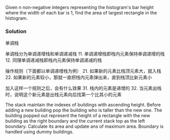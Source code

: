 Given n non-negative integers representing the histogram's bar height where the width of each bar is 1, find the area of largest rectangle in the histogram.

### Solution

单调栈

单调栈分为单调递增栈和单调递减栈
11. 单调递增栈即栈内元素保持单调递增的栈
12. 同理单调递减栈即栈内元素保持单调递减的栈

操作规则（下面都以单调递增栈为例）
21. 如果新的元素比栈顶元素大，就入栈
22. 如果新的元素较小，那就一直把栈内元素弹出来，直到栈顶比新元素小

加入这样一个规则之后，会有什么效果
31. 栈内的元素是递增的
32. 当元素出栈时，说明这个新元素是出栈元素向后找第一个比其小的元素

The stack maintain the indexes of buildings with ascending height. Before adding a new building pop the building who is taller than the new one. The building popped out represent the height of a rectangle with the new building as the right boundary and the current stack top as the left boundary. Calculate its area and update ans of maximum area. Boundary is handled using dummy buildings.